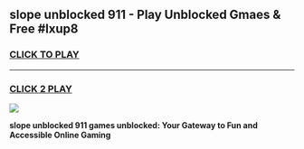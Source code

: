 
## slope unblocked 911 - Play Unblocked Gmaes & Free #lxup8
<h3>
<a href="https://news.freeplayer.one?title=slope_unblocked_911&ref=24F">CLICK TO PLAY</a></h3>
<hr>

<h3>
<a href="https://news.freeplayer.one?title=slope_unblocked_911&ref=24F">CLICK 2 PLAY</a>
  
</h3>

<a href="https://news.freeplayer.one?title=slope_unblocked_911&ref=24F/"><img src="https://clearcache.store/games.png"></a>


**slope unblocked 911 games unblocked: Your Gateway to Fun and Accessible Online Gaming**
